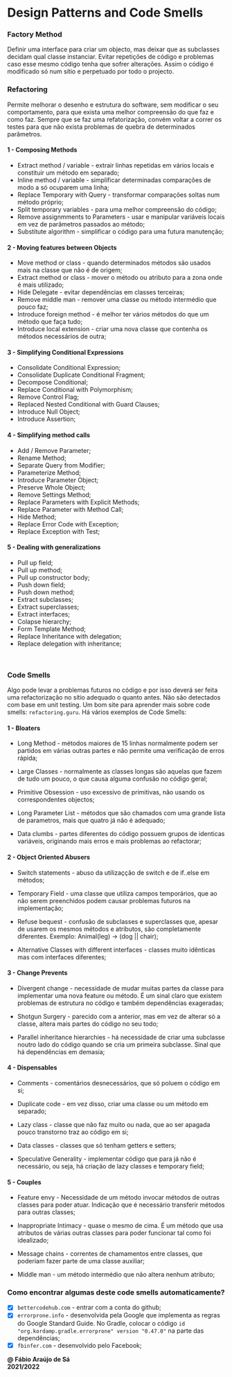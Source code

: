 # Design Patterns and Code Smells

### Factory Method
Definir uma interface para criar um objecto, mas deixar que as subclasses decidam
qual classe instanciar.
Evitar repetições de código e problemas caso esse mesmo código tenha que sofrer alterações.
Assim o código é modificado só num sítio e perpetuado por todo o projecto.

### Refactoring
Permite melhorar o desenho e estrutura do software, sem modificar o seu comportamento,
para que exista uma melhor compreensão do que faz e como faz.
Sempre que se faz uma refatorização, convém voltar a correr os testes para que não exista
problemas de quebra de determinados parâmetros.

#### 1 - Composing Methods

- Extract method / variable - extrair linhas repetidas em vários locais e constituir um método em separado;
- Inline method / variable - simplificar determinadas comparações de modo a só ocuparem uma linha;
- Replace Temporary with Query - transformar comparações soltas num método próprio;
- Split temporary variables - para uma melhor compreensão do código;
- Remove assignmments to Parameters - usar e manipular variáveis locais em vez de parâmetros passados ao método;
- Substitute algorithm - simplificar o código para uma futura manutenção;

#### 2 - Moving features between Objects

- Move method or class - quando determinados métodos são usados mais na classe que não é de origem;
- Extract method or class - mover o método ou atributo para a zona onde é mais utilizado;
- Hide Delegate - evitar dependências em classes terceiras;
- Remove middle man - remover uma classe ou método intermédio que pouco faz;
- Introduce foreign method - é melhor ter vários métodos do que um método que faça tudo;
- Introduce local extension - criar uma nova classe que contenha os métodos necessários de outra;

#### 3 - Simplifying Conditional Expressions

- Consolidate Conditional Expression;
- Consolidate Duplicate Conditional Fragment;
- Decompose Conditional;
- Replace Conditional with Polymorphism;
- Remove Control Flag;
- Replaced Nested Conditional with Guard Clauses;
- Introduce Null Object;
- Introduce Assertion;

#### 4 - Simplifying method calls

- Add / Remove Parameter;
- Rename Method;
- Separate Query from Modifier;
- Parameterize Method;
- Introduce Parameter Object;
- Preserve Whole Object;
- Remove Settings Method;
- Replace Parameters with Explicit Methods;
- Replace Parameter with Method Call;
- Hide Method;
- Replace Error Code with Exception;
- Replace Exception with Test;

#### 5 - Dealing with generalizations

- Pull up field;
- Pull up method;
- Pull up constructor body;
- Push down field;
- Push down method;
- Extract subclasses;
- Extract superclasses;
- Extract interfaces;
- Colapse hierarchy;
- Form Template Method;
- Replace Inheritance with delegation;
- Replace delegation with inheritance;
<br>

### Code Smells
Algo pode levar a problemas futuros no código e por isso deverá ser feita uma
refactorização no sítio adequado o quanto antes. Não são detectados com base em unit testing.
Um bom site para aprender mais sobre code smells: `refactoring.guru`. Há vários exemplos de Code Smells:

#### 1 - Bloaters

- Long Method - métodos maiores de 15 linhas normalmente podem ser partidos em várias outras partes e não permite uma verificação de erros rápida;

- Large Classes - normalmente as classes longas são aquelas que fazem de tudo um pouco, o que causa alguma confusão no código geral;

- Primitive Obsession - uso excessivo de primitivas, não usando os correspondentes objectos;

- Long Parameter List - métodos que são chamados com uma grande lista de parametros, mais que quatro já não é adequado;

- Data clumbs - partes diferentes do código possuem grupos de identicas variáveis, originando mais erros e mais problemas ao refactorar;

#### 2 - Object Oriented Abusers

- Switch statements - abuso da utilizaçção de switch e de if..else em métodos;

- Temporary Field - uma classe que utiliza campos temporários, que ao não serem preenchidos podem causar problemas futuros na implementação;

- Refuse bequest - confusão de subclasses e superclasses que, apesar de usarem os mesmos métodos e atributos, são completamente diferentes. Exemplo: Animal(leg) -> (dog || chair);

- Alternative Classes with different interfaces - classes muito idênticas mas com interfaces diferentes;

#### 3 - Change Prevents

- Divergent change - necessidade de mudar muitas partes da classe para implementar uma nova feature ou método. É um sinal claro que existem problemas de estrutura no código e também dependências exageradas;

- Shotgun Surgery - parecido com a anterior, mas em vez de alterar só a classe, altera mais partes do código no seu todo;

- Parallel inheritance hierarchies - há necessidade de criar uma subclasse noutro lado do código quando se cria um primeira subclasse. Sinal que há dependências em demasia;

#### 4 - Dispensables

- Comments - comentários desnecessários, que só poluem o código em si;

- Duplicate code - em vez disso, criar uma classe ou um método em separado;

- Lazy class - classe que não faz muito ou nada, que ao ser apagada pouco transtorno traz ao código em si;

- Data classes - classes que só tenham getters e setters;

- Speculative Generality - implementar código que para já não é necessário, ou seja, há criação de lazy classes e temporary field;

#### 5 - Couples

- Feature envy - Necessidade de um método invocar métodos de outras classes para poder atuar. Indicação que é necessário transferir métodos para outras classes;

- Inappropriate Intimacy - quase o mesmo de cima. É um método que usa atributos de várias outras classes para poder funcionar tal como foi idealizado;

- Message chains - correntes de chamamentos entre classes, que poderiam fazer parte de uma classe auxiliar;

- Middle man - um método intermédio que não altera nenhum atributo;

### Como encontrar algumas deste code smells automaticamente?

- [x] `bettercodehub.com` - entrar com a conta do github;
- [x] `errorprone.info` - desenvolvida pela Google que implementa as regras do Google Standard Guide. No Gradle, colocar o código `id "org.kordamp.gradle.errorprone" version "0.47.0"` na parte das dependências;
- [x] `fbinfer.com` - desenvolvido pelo Facebook;

**@ Fábio Araújo de Sá** <br/>
**2021/2022**